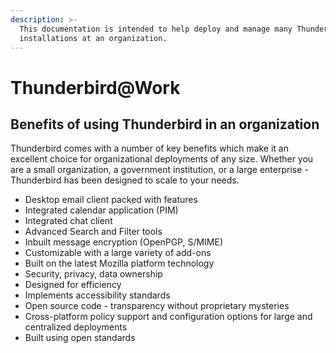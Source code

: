 ```yaml
---
description: >-
  This documentation is intended to help deploy and manage many Thunderbird
  installations at an organization.
---
```


# Thunderbird@Work

## Benefits of using Thunderbird in an organization

Thunderbird comes with a number of key benefits which make it an excellent choice for organizational deployments of any size. Whether you are a small organization, a government institution, or a large enterprise - Thunderbird has been designed to scale to your needs.

* Desktop email client packed with features
* Integrated calendar application \(PIM\)
* Integrated chat client
* Advanced Search and Filter tools
* Inbuilt message encryption \(OpenPGP, S/MIME\)
* Customizable with a large variety of add-ons
* Built on the latest Mozilla platform technology
* Security, privacy, data ownership
* Designed for efficiency
* Implements accessibility standards
* Open source code - transparency without proprietary mysteries
* Cross-platform policy support and configuration options for large and centralized deployments
* Built using open standards
